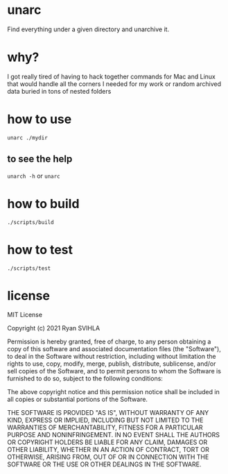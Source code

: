 # unarc

Find everything under a given directory and unarchive it.

# why?

I got really tired of having to hack together commands for Mac and Linux that would handle all the corners I needed
for my work or random archived data buried in tons of nested folders

# how to use

`unarc ./mydir`

## to see the help

`unarch -h` or `unarc`

# how to build

`./scripts/build`

# how to test

`./scripts/test`

# license

MIT License

Copyright (c) 2021 Ryan SVIHLA

Permission is hereby granted, free of charge, to any person obtaining a copy
of this software and associated documentation files (the "Software"), to deal
in the Software without restriction, including without limitation the rights
to use, copy, modify, merge, publish, distribute, sublicense, and/or sell
copies of the Software, and to permit persons to whom the Software is
furnished to do so, subject to the following conditions:

The above copyright notice and this permission notice shall be included in all
copies or substantial portions of the Software.

THE SOFTWARE IS PROVIDED "AS IS", WITHOUT WARRANTY OF ANY KIND, EXPRESS OR
IMPLIED, INCLUDING BUT NOT LIMITED TO THE WARRANTIES OF MERCHANTABILITY,
FITNESS FOR A PARTICULAR PURPOSE AND NONINFRINGEMENT. IN NO EVENT SHALL THE
AUTHORS OR COPYRIGHT HOLDERS BE LIABLE FOR ANY CLAIM, DAMAGES OR OTHER
LIABILITY, WHETHER IN AN ACTION OF CONTRACT, TORT OR OTHERWISE, ARISING FROM,
OUT OF OR IN CONNECTION WITH THE SOFTWARE OR THE USE OR OTHER DEALINGS IN THE
SOFTWARE.
